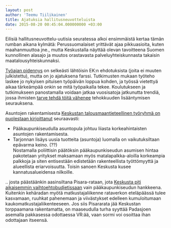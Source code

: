 ```yaml
---
layout: post
author: 'Teemu Tiilikainen'
title: Ajatuksia hallitusneuvotteluista
date: 2015-08-20 00:45:04.000000000 +03:00
---
```

Eilisiä hallitusneuvottelu-uutisia seuratessa alkoi ensimmäistä kertaa tämän rumban aikana kylmätä: Perussuomalaiset yrittävät ajaa pikkuasioita, kuten maahanmuuttoa jne., mutta Keskustalla näyttää olevan tavoitteena Suomen kunnollinen alasajo ja muutos orastavasta palveluyhteiskunnasta takaisin maatalousyhteiskunnaksi.

[Työajan pidennys](http://yle.fi/uutiset/neuvottelulahde_sipila_ajaa_kahden_ja_puolen_viikon_lisaysta_vuosityoaikaan/7970190) on selkeästi lähtöisin EK:n ehdotuksista (joita ei muuten julkistettu), mutta on jo ajatuksena farssi. Tutkimusten mukaan työteho laskee jo nykyisen pituisen työpäivän loppua kohden, ja työssä vietettyä aikaa tärkeämpää onkin se mitä työpaikalla tekee. Koulutukseen ja tutkimukseen panostamalla voidaan jatkaa vuosisatoja jatkunutta trendiä, jossa ihmisten [tarve tehdä töitä vähenee](http://tilastokeskus.fi/artikkelit/2012/art_2012-09-24_002_001.gif) tehokkuuden lisääntymisen seurauksena.

Asuntojen rakentamisesta [Keskustan talousmaantieteellinen työryhmä on puolestaan kirjoittanut](https://www.keskusta.fi/loader.aspx?id=1688276e-2a01-4379-92d5-c73f1266392e) seuraavasti:
- Pääkaupunkiseudulla asuntopula johtuu liiasta korkeahintaisten asuntojen rakentamisesta.  
- Tarjonnan lisäys uusia tuotteita (asuntoja) luomalla on vaikutuksiltaan epävarma keino. (??)   
Nostamalla poliittisin päätöksin pääkaupunkiseudun asumisen hintaa pakotetaan yritykset maksamaan myös matalapalkka-aloilla korkeampia palkkoja ja siten entisestään edistetään rakenteellista työttömyyttä ja alueellista eriarvoisuutta. Toisin sanoen Keskusta kusee kannatusalueidensa nilkoille.

.. josta päästäänkin aasinsiltana Pisara-rataan, jota [Keskusta piti aikaisemmin vaihtoehtobudjetissaan](http://www.hs.fi/paakirjoitukset/a1415942928626) vain pääkaupunkiseudun hankkeena. Kuitenkin kehäradan myötä matkustajaliikenne rataverkon eteläpäässä tulee kasvamaan, ruuhkat pahenemaan ja viivästykset edelleen kumuloitumaan kaukomatkustajaliikenteeseen. Jos siis Pisararata jää Keskustan torppaamana rakentamatta, on maaseudulla turha syyttää Padasjoen asemalla pakkasessa odottaessa VR:ää, vaan sormi voi osoittaa ihan odottajaan itseensä.

